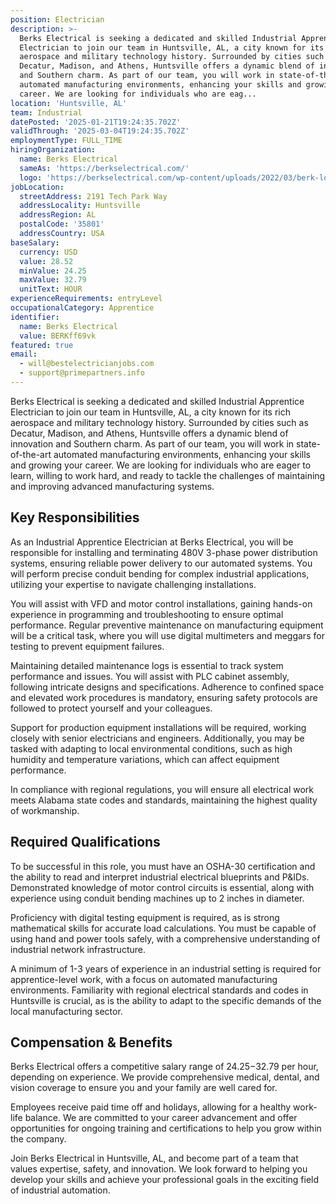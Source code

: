 ```yaml
---
position: Electrician
description: >-
  Berks Electrical is seeking a dedicated and skilled Industrial Apprentice
  Electrician to join our team in Huntsville, AL, a city known for its rich
  aerospace and military technology history. Surrounded by cities such as
  Decatur, Madison, and Athens, Huntsville offers a dynamic blend of innovation
  and Southern charm. As part of our team, you will work in state-of-the-art
  automated manufacturing environments, enhancing your skills and growing your
  career. We are looking for individuals who are eag...
location: 'Huntsville, AL'
team: Industrial
datePosted: '2025-01-21T19:24:35.702Z'
validThrough: '2025-03-04T19:24:35.702Z'
employmentType: FULL_TIME
hiringOrganization:
  name: Berks Electrical
  sameAs: 'https://berkselectrical.com/'
  logo: 'https://berkselectrical.com/wp-content/uploads/2022/03/berk-logo.jpg'
jobLocation:
  streetAddress: 2191 Tech Park Way
  addressLocality: Huntsville
  addressRegion: AL
  postalCode: '35801'
  addressCountry: USA
baseSalary:
  currency: USD
  value: 28.52
  minValue: 24.25
  maxValue: 32.79
  unitText: HOUR
experienceRequirements: entryLevel
occupationalCategory: Apprentice
identifier:
  name: Berks Electrical
  value: BERKff69vk
featured: true
email:
  - will@bestelectricianjobs.com
  - support@primepartners.info
---
```




Berks Electrical is seeking a dedicated and skilled Industrial Apprentice Electrician to join our team in Huntsville, AL, a city known for its rich aerospace and military technology history. Surrounded by cities such as Decatur, Madison, and Athens, Huntsville offers a dynamic blend of innovation and Southern charm. As part of our team, you will work in state-of-the-art automated manufacturing environments, enhancing your skills and growing your career. We are looking for individuals who are eager to learn, willing to work hard, and ready to tackle the challenges of maintaining and improving advanced manufacturing systems.

## Key Responsibilities

As an Industrial Apprentice Electrician at Berks Electrical, you will be responsible for installing and terminating 480V 3-phase power distribution systems, ensuring reliable power delivery to our automated systems. You will perform precise conduit bending for complex industrial applications, utilizing your expertise to navigate challenging installations.

You will assist with VFD and motor control installations, gaining hands-on experience in programming and troubleshooting to ensure optimal performance. Regular preventive maintenance on manufacturing equipment will be a critical task, where you will use digital multimeters and meggars for testing to prevent equipment failures.

Maintaining detailed maintenance logs is essential to track system performance and issues. You will assist with PLC cabinet assembly, following intricate designs and specifications. Adherence to confined space and elevated work procedures is mandatory, ensuring safety protocols are followed to protect yourself and your colleagues.

Support for production equipment installations will be required, working closely with senior electricians and engineers. Additionally, you may be tasked with adapting to local environmental conditions, such as high humidity and temperature variations, which can affect equipment performance.

In compliance with regional regulations, you will ensure all electrical work meets Alabama state codes and standards, maintaining the highest quality of workmanship.

## Required Qualifications

To be successful in this role, you must have an OSHA-30 certification and the ability to read and interpret industrial electrical blueprints and P&IDs. Demonstrated knowledge of motor control circuits is essential, along with experience using conduit bending machines up to 2 inches in diameter.

Proficiency with digital testing equipment is required, as is strong mathematical skills for accurate load calculations. You must be capable of using hand and power tools safely, with a comprehensive understanding of industrial network infrastructure.

A minimum of 1-3 years of experience in an industrial setting is required for apprentice-level work, with a focus on automated manufacturing environments. Familiarity with regional electrical standards and codes in Huntsville is crucial, as is the ability to adapt to the specific demands of the local manufacturing sector.

## Compensation & Benefits

Berks Electrical offers a competitive salary range of $24.25-$32.79 per hour, depending on experience. We provide comprehensive medical, dental, and vision coverage to ensure you and your family are well cared for.

Employees receive paid time off and holidays, allowing for a healthy work-life balance. We are committed to your career advancement and offer opportunities for ongoing training and certifications to help you grow within the company.

Join Berks Electrical in Huntsville, AL, and become part of a team that values expertise, safety, and innovation. We look forward to helping you develop your skills and achieve your professional goals in the exciting field of industrial automation.
